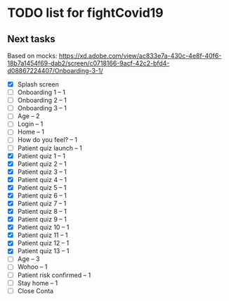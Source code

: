 # TODO list for fightCovid19

## Next tasks

Based on mocks:
https://xd.adobe.com/view/ac833e7a-430c-4e8f-40f6-18b7a1454f69-dab2/screen/c0718166-9acf-42c2-bfd4-d08867224407/Onboarding-3-1/

- [X] Splash screen
- [ ] Onboarding 1 – 1
- [ ] Onboarding 2 – 1
- [ ] Onboarding 3 – 1
- [ ] Age – 2
- [ ] Login – 1
- [ ] Home – 1
- [ ] How do you feel? – 1
- [ ] Patient quiz launch – 1
- [X] Patient quiz 1 – 1
- [X] Patient quiz 2 – 1
- [X] Patient quiz 3 – 1
- [X] Patient quiz 4 – 1
- [X] Patient quiz 5 – 1
- [X] Patient quiz 6 – 1
- [X] Patient quiz 7 – 1
- [X] Patient quiz 8 – 1
- [X] Patient quiz 9 – 1
- [X] Patient quiz 10 – 1
- [X] Patient quiz 11 – 1
- [X] Patient quiz 12 – 1
- [X] Patient quiz 13 – 1
- [ ] Age – 3
- [ ] Wohoo – 1
- [ ] Patient risk confirmed – 1
- [ ] Stay home – 1
- [ ] Close Conta